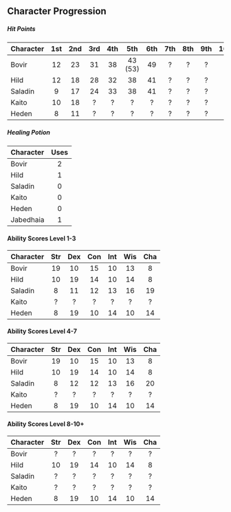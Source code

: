 ## Character Progression

##### Hit Points
| Character | 1st | 2nd | 3rd | 4th | 5th     | 6th | 7th | 8th | 9th | 10th |
|:----------|:---:|:---:|:---:|:---:|:-------:|:---:|:---:|:---:|:---:|:----:|
| Bovir     | 12  | 23  | 31  | 38  | 43 (53) | 49  | ?   | ?   | ?   | ?    |
| Hild      | 12  | 18  | 28  | 32  | 38      | 41  | ?   | ?   | ?   | ?    |
| Saladin   | 9   | 17  | 24  | 33  | 38      | 41  | ?   | ?   | ?   | ?    |
| Kaito     | 10  | 18  | ?   | ?   | ?       | ?   | ?   | ?   | ?   | ?    |
| Heden     | 8   | 11  | ?   | ?   | ?       | ?   | ?   | ?   | ?   | ?    |


##### Healing Potion
| Character | Uses |
|:----------|:----:|
| Bovir     | 2  |
| Hild      | 1  |
| Saladin   | 0  |
| Kaito     | 0  |
| Heden     | 0  |
| Jabedhaia | 1  |


#### Ability Scores Level 1-3
| Character | Str | Dex | Con | Int | Wis | Cha |
|:----------|:---:|:---:|:---:|:---:|:---:|:---:|
| Bovir     | 19  | 10  | 15  | 10  | 13  | 8   |
| Hild      | 10  | 19  | 14  | 10  | 14  | 8   |
| Saladin   | 8   | 11  | 12  | 13  | 16  | 19  |
| Kaito     | ?   | ?   | ?   | ?   | ?   | ?   |
| Heden     | 8   | 19  | 10  | 14  | 10  | 14  |


#### Ability Scores Level 4-7
| Character | Str | Dex | Con | Int | Wis | Cha |
|:----------|:---:|:---:|:---:|:---:|:---:|:---:|
| Bovir     | 19  | 10  | 15  | 10  | 13  | 8   |
| Hild      | 10  | 19  | 14  | 10  | 14  | 8   |
| Saladin   | 8   | 12  | 12  | 13  | 16  | 20  |
| Kaito     | ?   | ?   | ?   | ?   | ?   | ?   |
| Heden     | 8   | 19  | 10  | 14  | 10  | 14  |


#### Ability Scores Level 8-10+
| Character | Str | Dex | Con | Int | Wis | Cha |
|:----------|:---:|:---:|:---:|:---:|:---:|:---:|
| Bovir     | ?   | ?   | ?   | ?   | ?   | ?   |
| Hild      | 10  | 19  | 14  | 10  | 14  | 8   |
| Saladin   | ?   | ?   | ?   | ?   | ?   | ?   |
| Kaito     | ?   | ?   | ?   | ?   | ?   | ?   |
| Heden     | 8   | 19  | 10  | 14  | 10  | 14  |